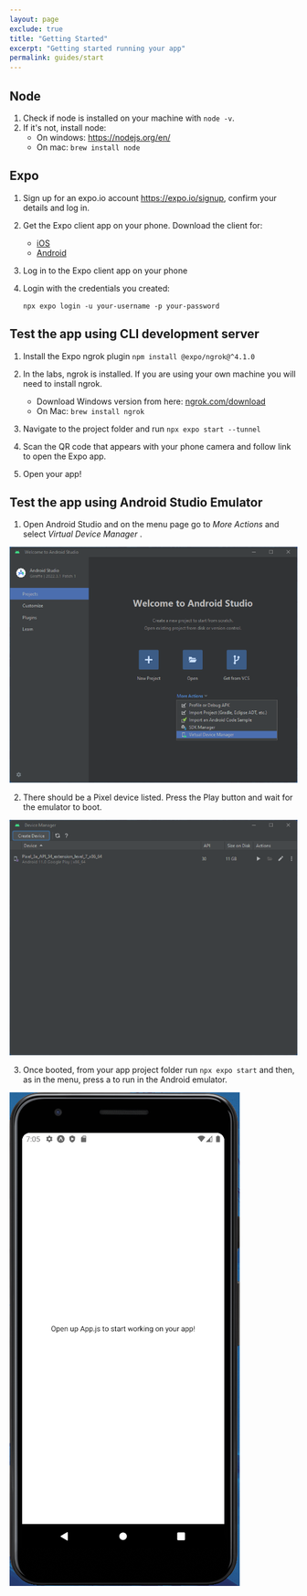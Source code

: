 ```yaml
---
layout: page
exclude: true
title: "Getting Started"
excerpt: "Getting started running your app"
permalink: guides/start
---
```


## Node
1. Check if node is installed on your machine with `node -v`.
2. If it's not, install node:
    - On windows: https://nodejs.org/en/
    - On mac: `brew install node`

## Expo
1. Sign up for an expo.io account https://expo.io/signup, confirm your details and log in.
2. Get the Expo client app on your phone. Download the client for:
	- [iOS](https://apps.apple.com/us/app/expo-go/id982107779)
	- [Android](https://play.google.com/store/apps/details?id=host.exp.exponent&hl=en_GB&gl=US&pli=1)
3. Log in to the Expo client app on your phone

4. Login with the credentials you created:
    ``` 
    npx expo login -u your-username -p your-password
    ```

## Test the app using CLI development server
1. Install the Expo ngrok plugin `npm install @expo/ngrok@^4.1.0`

2. In the labs, ngrok is installed. If you are using your own machine you will need to install ngrok.
    - Download Windows version from here: [ngrok.com/download](https://ngrok.com/download)
    - On Mac: `brew install ngrok`
    

3. Navigate to the project folder and run `npx expo start --tunnel`

4. Scan the QR code that appears with your phone camera and follow link to open the Expo app.

5. Open your app!

## Test the app using Android Studio Emulator
1. Open Android Studio and on the menu page go to _More Actions_ and select _Virtual Device Manager_ .

![virtual device manager](../assets/workshop1/android_studio_menu.png)

2. There should be a Pixel device listed. Press the Play button and wait for the emulator to boot.

![select device](../assets/workshop1/select_device.png)

3. Once booted, from your app project folder run `npx expo start` and then, as in the menu, press a to run in the Android emulator.

![run on pixel device](../assets/workshop1/android_studio_emulator.png)
